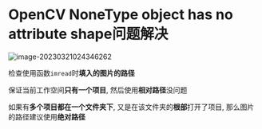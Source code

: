# OpenCV NoneType object has no attribute shape问题解决

![image-20230321024346262](http://evinci.oss-cn-hangzhou.aliyuncs.com/evinci/image-20230321024346262.png)

检查使用函数`imread`时**填入的图片的路径**

保证当前工作空间**只有一个项目**, 然后使用**相对路径**没问题

如果有**多个项目都在一个文件夹下**, 又是在该文件夹的**根部**打开了项目, 那么图片的路径建议使用**绝对路径**